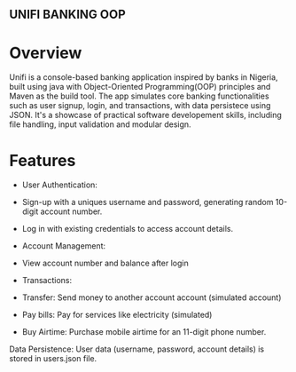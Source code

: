<!-- @format -->

## UNIFI BANKING OOP

# Overview

Unifi is a console-based banking application inspired by banks in Nigeria, built using java with Object-Oriented Programming(OOP) principles and Maven as the build tool. The app simulates core banking functionalities such as user signup, login, and transactions, with data persistece using JSON. It's a showcase of practical software developement skills, including file handling, input validation and modular design.

# Features

- User Authentication:

- Sign-up with a uniques username and password, generating random 10-digit account number.
- Log in with existing credentials to access account details.

- Account Management:
- View account number and balance after login

- Transactions:
- Transfer: Send money to another account account (simulated account)
- Pay bills: Pay for services like electricity (simulated)
- Buy Airtime: Purchase mobile airtime for an 11-digit phone number.

Data Persistence: User data (username, password, account details) is stored in users.json file.

